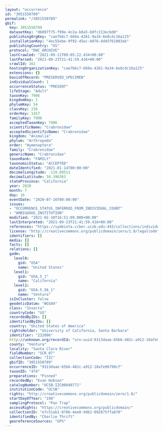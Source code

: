 ```yaml
---
layout: "occurrence"
id: "3051550789"
permalink: "/3051550789"
gbif:
  key: 3051550789
  datasetKey: "d6097f75-f99e-4c2a-b8a5-b0fc213ecbd0"
  publishingOrgKey: "cae7b6c7-669a-4261-9a34-6e8cdc16a125"
  installationKey: "4ec55ebe-9f92-45ec-b076-dd45f61003ab"
  publishingCountry: "US"
  protocol: "DWC_ARCHIVE"
  lastCrawled: "2021-09-11T09:05:22.434+00:00"
  lastParsed: "2021-09-23T21:41:59.416+00:00"
  crawlId: 161
  hostingOrganizationKey: "cae7b6c7-669a-4261-9a34-6e8cdc16a125"
  extensions: {}
  basisOfRecord: "PRESERVED_SPECIMEN"
  individualCount: 1
  occurrenceStatus: "PRESENT"
  lifeStage: "Adult"
  taxonKey: 7906
  kingdomKey: 1
  phylumKey: 54
  classKey: 216
  orderKey: 1457
  familyKey: 7906
  acceptedTaxonKey: 7906
  scientificName: "Crabronidae"
  acceptedScientificName: "Crabronidae"
  kingdom: "Animalia"
  phylum: "Arthropoda"
  order: "Hymenoptera"
  family: "Crabronidae"
  genericName: "Crabronidae"
  taxonRank: "FAMILY"
  taxonomicStatus: "ACCEPTED"
  dateIdentified: "2021-01-14T00:00:00"
  decimalLongitude: -118.89511
  decimalLatitude: 34.390363
  stateProvince: "California"
  year: 2020
  month: 7
  day: 16
  eventDate: "2020-07-16T00:00:00"
  issues:
  - "OCCURRENCE_STATUS_INFERRED_FROM_INDIVIDUAL_COUNT"
  - "AMBIGUOUS_INSTITUTION"
  modified: "2021-02-10T16:51:09.000+00:00"
  lastInterpreted: "2021-09-23T21:41:59.416+00:00"
  references: "https://symbiota.ccber.ucsb.edu:443/collections/individual/index.php?occid=232096"
  license: "http://creativecommons.org/publicdomain/zero/1.0/legalcode"
  identifiers: []
  media: []
  facts: []
  relations: []
  gadm:
    level0:
      gid: "USA"
      name: "United States"
    level1:
      gid: "USA.5_1"
      name: "California"
    level2:
      gid: "USA.5.56_1"
      name: "Ventura"
  isInCluster: false
  geodeticDatum: "WGS84"
  class: "Insecta"
  countryCode: "US"
  recordedByIDs: []
  identifiedByIDs: []
  country: "United States of America"
  rightsHolder: "University of California, Santa Barbara"
  identifier: "232096"
  http://unknown.org/recordId: "urn:uuid:9313daae-65b6-482c-a912-18afe96799cf"
  county: "Ventura"
  locality: "Santa Clara River"
  fieldNumber: "SCR_07"
  collectionCode: "IZC"
  gbifID: "3051550789"
  occurrenceID: "9313daae-65b6-482c-a912-18afe96799cf"
  taxonID: "474"
  preparations: "Pinned"
  recordedBy: "Evan Hobson"
  catalogNumber: "UCSB-IZC00040771"
  institutionCode: "UCSB"
  rights: "http://creativecommons.org/publicdomain/zero/1.0/"
  startDayOfYear: "198"
  samplingProtocol: "Pan Trap"
  accessRights: "https://creativecommons.org/publicdomain/"
  collectionID: "e7c51ab1-870b-4ee8-9d62-092875ffa870"
  identifiedBy: "Charlie Thrift"
  georeferenceSources: "GPS"
---
```

